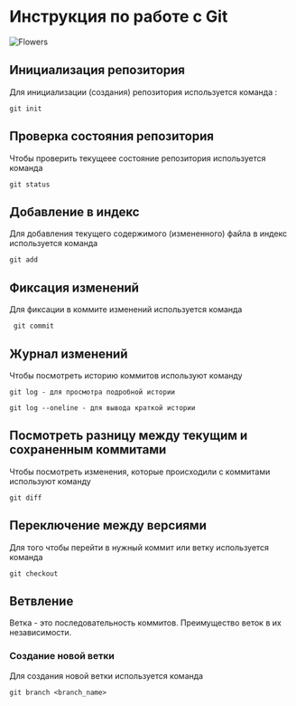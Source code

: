 # **Инструкция по работе с Git**

![Flowers](Flowers.jpg)

## Инициализация репозитория

Для инициализации (создания) репозитория используется команда :

    git init

## Проверка состояния репозитория

Чтобы проверить текущеее состояние репозитория используется команда

    git status

## Добавление в индекс

Для добавления текущего содержимого (измененного) файла в индекс используется команда

    git add

## Фиксация изменений
Для фиксации в коммите изменений используется команда

     git commit

## Журнал изменений

Чтобы посмотреть историю коммитов используют команду

    git log - для просмотра подробной истории

    git log --oneline - для вывода краткой истории

## Посмотреть разницу между текущим и сохраненным коммитами
Чтобы посмотреть изменения, которые происходили с коммитами используют команду

    git diff

## Переключение между версиями

Для того чтобы перейти в нужный коммит или ветку используется команда 

    git checkout

## Ветвление

Ветка - это последовательность коммитов.
Преимущество веток в их независимости. 

### Создание новой ветки

Для создания новой ветки используется команда

    git branch <branch_name>
    